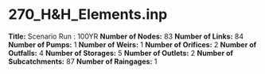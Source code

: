 # 270_H&H_Elements.inp
**Title:** Scenario Run :  100YR
**Number of Nodes:** 83
**Number of Links:** 84
**Number of Pumps:** 1
**Number of Weirs:** 1
**Number of Orifices:** 2
**Number of Outfalls:** 4
**Number of Storages:** 5
**Number of Outlets:** 2
**Number of Subcatchments:** 87
**Number of Raingages:** 1
